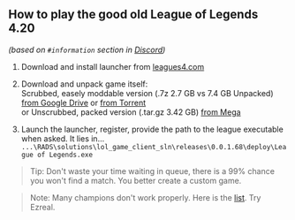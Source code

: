 ## How to play the good old League of Legends 4.20
_(based on `#information` section in [Discord](https://discord.gg/cbucHb4q))_

1. Download and install launcher from [leagues4.com](https://leagues4.com/)

2. Download and unpack game itself:<br/>
Scrubbed, easely moddable version (.7z 2.7 GB vs 7.4 GB Unpacked) [from Google Drive](https://drive.google.com/file/d/1JVUGe75nMluczrY14xb0KDXiihFRlGnV) or  [from Torrent](https://github.com/Killfrra/leaguesandbox.github.io/raw/patch-1/lol_game_client_sln_0.0.1.68.7z.torrent)<br/>
or
Unscrubbed, packed version (.tar.gz 3.42 GB) [from Mega](https://mega.nz/#!hpkiQK5A!pFkZJtxCMQktJf4umplAdPC_Fukt0xgMfO7g3bGp1Io)

6. Launch the launcher, register, provide the path to the league executable when asked. It lies in...<br/>
`...\RADS\solutions\lol_game_client_sln\releases\0.0.1.68\deploy\League of Legends.exe`

> Tip: Don't waste your time waiting in queue, there is a 99% chance you won't find a match. You better create a custom game.

> Note: Many champions don't work properly. Here is the [list](https://discord.com/channels/472169314913353730/845275867600257025/854461377770029086). Try Ezreal.
